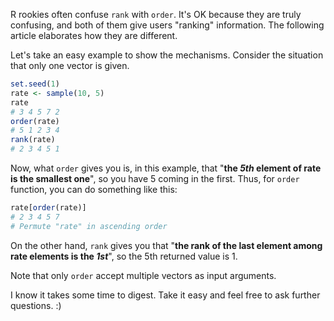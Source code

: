 R rookies often confuse `rank` with `order`. It's OK because they are truly confusing, and both of them give users "ranking" information. The following article elaborates how they are different.

Let's take an easy example to show the mechanisms. Consider the situation that only one vector is given.
```r
set.seed(1)
rate <- sample(10, 5)
rate
# 3 4 5 7 2
order(rate)
# 5 1 2 3 4
rank(rate)
# 2 3 4 5 1
```

Now, what `order` gives you is, in this example, that "__the _5th_ element of rate is the smallest one__", so you have 5 coming in the first. Thus, for `order` function, you can do something like this:
```r
rate[order(rate)]
# 2 3 4 5 7
# Permute "rate" in ascending order
```

On the other hand, `rank` gives you that "__the rank of the last element among rate elements is the _1st___", so the 5th returned value is 1.

Note that only `order` accept multiple vectors as input arguments.

I know it takes some time to digest. Take it easy and feel free to ask further questions. :)
